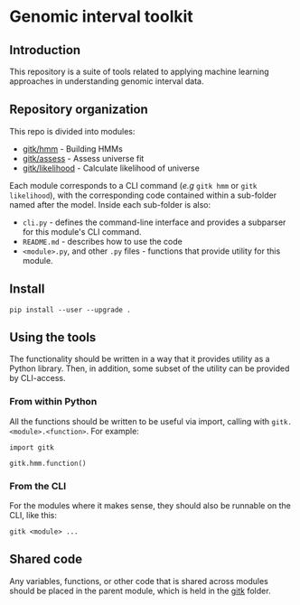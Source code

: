 # Genomic interval toolkit

## Introduction

This repository is a suite of tools related to applying machine learning approaches in understanding genomic interval data.

## Repository organization

This repo is divided into modules:

- [gitk/hmm](gitk/hmm) - Building HMMs
- [gitk/assess](gitk/assess) - Assess universe fit
- [gitk/likelihood](gitk/likelihood) - Calculate likelihood of universe

Each module corresponds to a CLI command (*e.g* `gitk hmm` or `gitk likelihood`), with the corresponding code contained within a sub-folder named after the model. Inside each sub-folder is also:

- `cli.py` - defines the command-line interface and provides a subparser for this module's CLI command.
- `README.md` - describes how to use the code
- `<module>.py`, and other `.py` files - functions that provide utility for this module.

## Install

```
pip install --user --upgrade .
```

## Using the tools

The functionality should be written in a way that it provides utility as a Python library. Then, in addition, some subset of the utility can be provided by CLI-access.

### From within Python

All the functions should be written to be useful via import, calling with `gitk.<module>.<function>`. For example:

```
import gitk

gitk.hmm.function()
```

### From the CLI

For the modules where it makes sense, they should also be runnable on the CLI, like this:

```
gitk <module> ...
```

## Shared code

Any variables, functions, or other code that is shared across modules should be placed in the parent module, which is held in the [gitk](gitk) folder.


